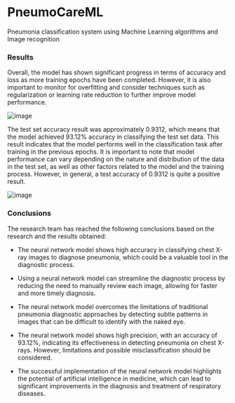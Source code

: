 # PneumoCareML
Pneumonia classification system using Machine Learning algorithms and Image recognition

### Results
Overall, the model has shown significant progress in terms of accuracy and loss as more training epochs have been completed. However, it is also important to monitor for overfitting and consider techniques such as regularization or learning rate reduction to further improve model performance.

![image](https://github.com/unclepete-20/PneumoCareML/assets/60375344/8f43c9dd-3eb4-4310-93f7-243e9e0705f1)

The test set accuracy result was approximately 0.9312, which means that the model achieved 93.12% accuracy in classifying the test set data. This result indicates that the model performs well in the classification task after training in the previous epochs. It is important to note that model performance can vary depending on the nature and distribution of the data in the test set, as well as other factors related to the model and the training process. However, in general, a test accuracy of 0.9312 is quite a positive result.

![image](https://github.com/unclepete-20/PneumoCareML/assets/60375344/d4ff3d6c-4701-4bc3-bdb3-f389f05b165a)

### Conclusions

The research team has reached the following conclusions based on the research and the results obtained:

* The neural network model shows high accuracy in classifying chest X-ray images to diagnose pneumonia, which could be a valuable tool in the diagnostic process.

* Using a neural network model can streamline the diagnostic process by reducing the need to manually review each image, allowing for faster and more timely diagnosis.

* The neural network model overcomes the limitations of traditional pneumonia diagnostic approaches by detecting subtle patterns in images that can be difficult to identify with the naked eye.

* The neural network model shows high precision, with an accuracy of 93.12%, indicating its effectiveness in detecting pneumonia on chest X-rays. However, limitations and possible misclassification should be considered.

* The successful implementation of the neural network model highlights the potential of artificial intelligence in medicine, which can lead to significant improvements in the diagnosis and treatment of respiratory diseases.
